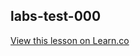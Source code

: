 ## labs-test-000
<a href='https://learn.co/lessons/labs-test-000' data-visibility='hidden'>View this lesson on Learn.co</a>
